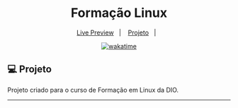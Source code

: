 <h1 align="center">
  Formação Linux
</h1>

<p align="center">
  <a href="">Live Preview</a>&nbsp;&nbsp;&nbsp;|&nbsp;&nbsp;&nbsp;
  <a href="#-projeto">Projeto</a>&nbsp;&nbsp;&nbsp;|&nbsp;&nbsp;&nbsp;
</p>

<p align="center">
<a href="https://wakatime.com/badge/user/68660678-6b86-4b78-98df-f5f41a37e1bc/project/614dc699-cb28-4abf-a5dd-65b8c968c906"><img src="https://wakatime.com/badge/user/68660678-6b86-4b78-98df-f5f41a37e1bc/project/614dc699-cb28-4abf-a5dd-65b8c968c906.svg" alt="wakatime"></a>
</p>

## 💻 Projeto

Projeto criado para o curso de Formação em Linux da DIO.

---
